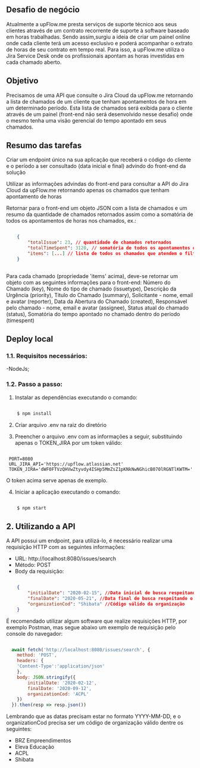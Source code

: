 ## Desafio de negócio
Atualmente a upFlow.me presta serviços de suporte técnico aos seus clientes através de um contrato recorrente de suporte à software baseado em horas trabalhadas. Sendo assim,surgiu a ideia de criar um painel online onde cada cliente terá um acesso exclusivo e poderá acompanhar o extrato de horas de seu contrato em tempo real. Para isso, a upFlow.me utiliza o Jira Service Desk onde os profissionais apontam as horas investidas em cada chamado aberto.

## Objetivo
Precisamos de uma API que consulte o Jira Cloud da upFlow.me retornando a lista de chamados de um cliente que tenham apontamentos de hora em um determinado período. Esta lista de chamados será exibida para o cliente através de um painel (front-end não será desenvolvido nesse desafio) onde o mesmo tenha uma visão gerencial do tempo apontado em seus chamados.

## Resumo das tarefas
Criar um endpoint único na sua aplicação que receberá o código do cliente e o período a ser consultado (data inicial e final) advindo do front-end da solução

Utilizar as informações advindas do front-end para consultar a API do Jira Cloud da upFlow.me retornando apenas os chamados que tenham apontamento de horas

Retornar para o front-end um objeto JSON com a lista de chamados e um resumo da quantidade de chamados retornados assim como a somatória de todos os apontamentos de horas nos chamados, ex.:

```json

    {
        "totalIssue": 23, // quantidade de chamados retornados
        "totalTimeSpent": 3120, // somatória de todos os apontamentos em segundos
        "items": [...] // lista de todos os chamados que atendem o filtro
    }
    
```

Para cada chamado (propriedade 'items' acima), deve-se retornar um objeto com as seguintes informações para o front-end: Número do Chamado (key), Nome do tipo de chamado (issuetype), Descrição da Urgência (priority), Título do Chamado (summary), Solicitante - nome, email e avatar (reporter), Data da Abertura do Chamado (created), Responsável pelo chamado - nome, email e avatar (assignee), Status atual do chamado (status), Somatória do tempo apontado no chamado dentro do período (timespent)

## Deploy local

### 1.1. Requisitos necessários:
 -NodeJs;

### 1.2. Passo a passo:

1. Instalar as dependências executando o comando:
```bash

	$ npm install

```
2. Criar arquivo .env na raiz do diretório

3. Preencher o arquivo .env com as informações a seguir, substituindo apenas o TOKEN_JIRA por um token válido:

```env

 PORT=8080
 URL_JIRA_API='https://upflow.atlassian.net'
 TOKEN_JIRA='dWF0FTVzQHVwZtyvdy4ISHp5MmZsZ1pKNkNwNGhicB070lRGNTlKWTM='

```
 O token acima serve apenas de exemplo.

4. Iniciar a aplicação executando o comando:
```bash

	$ npm start

```

## 2. Utilizando a API
A API possui um endpoint, para utilizá-lo, é necessário realizar uma requisição HTTP com as seguintes informações:

 - URL: http://localhost:8080/issues/search
 - Método: POST
 - Body da requisição: 


```json

	{
		"initialDate": "2020-02-15", //Data inicial de busca respeitando o formato YYYY-MM-DD
		"finalDate": "2020-05-21", //Data final de busca respeitando o formato YYYY-MM-DD
		"organizationCod": "Shibata" //Código válido da organização
	}

```


É recomendado utilizar algum software que realize requisições HTTP, por exemplo Postman, mas segue abaixo um exemplo de requisição pelo console do navegador:


```js

  await fetch('http://localhost:8080/issues/search', {
    method: 'POST',
    headers: {
    'Content-Type':'application/json'
    },
    body: JSON.stringify({
        initialDate: '2020-02-12',
        finalDate: '2020-09-12',
        organizationCod: 'ACPL'
    })
  }).then(resp => resp.json())

```
 
 
 Lembrando que as datas precisam estar no formato YYYY-MM-DD, e o organizationCod precisa ser um código de organização válido dentre os seguintes: 
  - BRZ Empreendimentos
  - Eleva Educação
  - ACPL
  - Shibata
